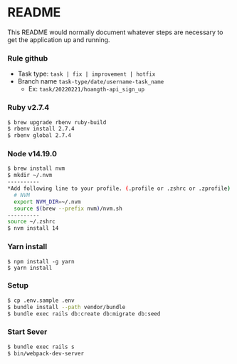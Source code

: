 # README

This README would normally document whatever steps are necessary to get the
application up and running.

### Rule github
- Task type: `task | fix | improvement | hotfix`
- Branch name `task-type/date/username-task_name`
  - Ex: `task/20220221/hoangth-api_sign_up`

### Ruby v2.7.4
```sh
$ brew upgrade rbenv ruby-build
$ rbenv install 2.7.4
$ rbenv global 2.7.4
```

### Node v14.19.0
```sh
$ brew install nvm
$ mkdir ~/.nvm
----------
*Add following line to your profile. (.profile or .zshrc or .zprofile)
  # NVM
  export NVM_DIR=~/.nvm
  source $(brew --prefix nvm)/nvm.sh
----------
source ~/.zshrc
$ nvm install 14
```

### Yarn install
```
$ npm install -g yarn
$ yarn install
```

### Setup

```sh
$ cp .env.sample .env
$ bundle install --path vendor/bundle
$ bundle exec rails db:create db:migrate db:seed
```

### Start Sever

```sh
$ bundle exec rails s
$ bin/webpack-dev-server
```

